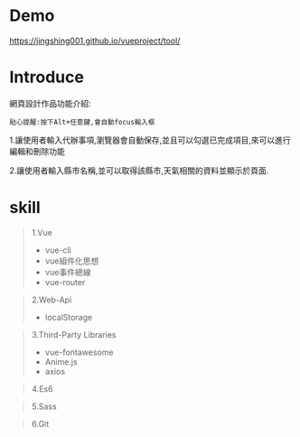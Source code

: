 # Demo

https://jingshing001.github.io/vueproject/tool/

# Introduce

網頁設計作品功能介紹:


`貼心提醒:按下Alt+任意鍵,會自動focus輸入框`

1.讓使用者輸入代辦事項,瀏覽器會自動保存,並且可以勾選已完成項目,來可以進行編輯和刪除功能

2.讓使用者輸入縣市名稱,並可以取得該縣市,天氣相關的資料並顯示於頁面.

# skill

>1.Vue
>  * vue-cli
>  * vue組件化思想
>  * vue事件總線
>  * vue-router

>2.Web-Api
> * localStorage

>3.Third-Party Libraries
>  * vue-fontawesome
>  * Anime.js
>  * axios

  
>4.Es6

>5.Sass

>6.Git





